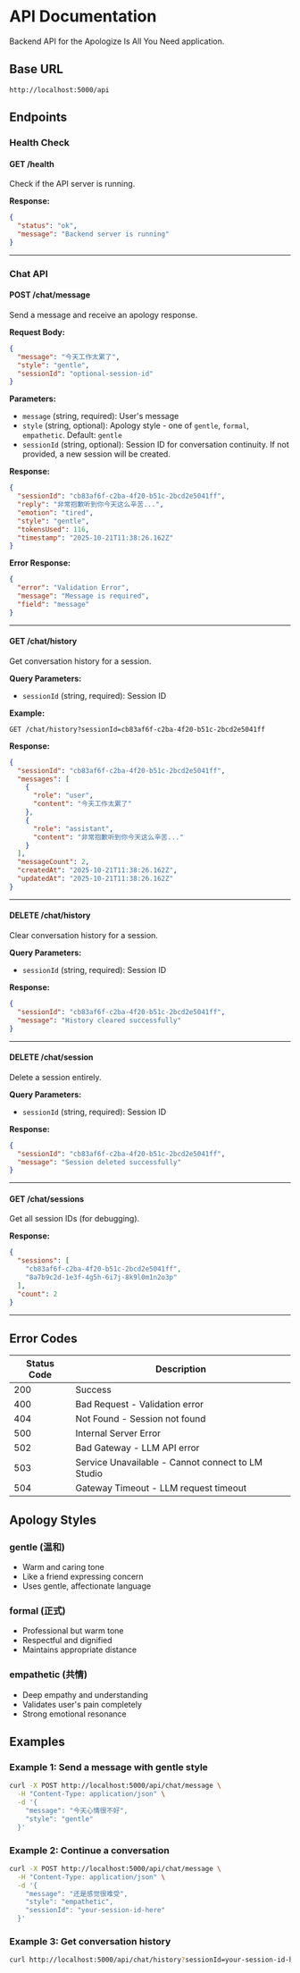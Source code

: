 # API Documentation

Backend API for the Apologize Is All You Need application.

## Base URL

```
http://localhost:5000/api
```

## Endpoints

### Health Check

#### GET /health

Check if the API server is running.

**Response:**
```json
{
  "status": "ok",
  "message": "Backend server is running"
}
```

---

### Chat API

#### POST /chat/message

Send a message and receive an apology response.

**Request Body:**
```json
{
  "message": "今天工作太累了",
  "style": "gentle",
  "sessionId": "optional-session-id"
}
```

**Parameters:**
- `message` (string, required): User's message
- `style` (string, optional): Apology style - one of `gentle`, `formal`, `empathetic`. Default: `gentle`
- `sessionId` (string, optional): Session ID for conversation continuity. If not provided, a new session will be created.

**Response:**
```json
{
  "sessionId": "cb83af6f-c2ba-4f20-b51c-2bcd2e5041ff",
  "reply": "非常抱歉听到你今天这么辛苦...",
  "emotion": "tired",
  "style": "gentle",
  "tokensUsed": 116,
  "timestamp": "2025-10-21T11:38:26.162Z"
}
```

**Error Response:**
```json
{
  "error": "Validation Error",
  "message": "Message is required",
  "field": "message"
}
```

---

#### GET /chat/history

Get conversation history for a session.

**Query Parameters:**
- `sessionId` (string, required): Session ID

**Example:**
```
GET /chat/history?sessionId=cb83af6f-c2ba-4f20-b51c-2bcd2e5041ff
```

**Response:**
```json
{
  "sessionId": "cb83af6f-c2ba-4f20-b51c-2bcd2e5041ff",
  "messages": [
    {
      "role": "user",
      "content": "今天工作太累了"
    },
    {
      "role": "assistant",
      "content": "非常抱歉听到你今天这么辛苦..."
    }
  ],
  "messageCount": 2,
  "createdAt": "2025-10-21T11:38:26.162Z",
  "updatedAt": "2025-10-21T11:38:26.162Z"
}
```

---

#### DELETE /chat/history

Clear conversation history for a session.

**Query Parameters:**
- `sessionId` (string, required): Session ID

**Response:**
```json
{
  "sessionId": "cb83af6f-c2ba-4f20-b51c-2bcd2e5041ff",
  "message": "History cleared successfully"
}
```

---

#### DELETE /chat/session

Delete a session entirely.

**Query Parameters:**
- `sessionId` (string, required): Session ID

**Response:**
```json
{
  "sessionId": "cb83af6f-c2ba-4f20-b51c-2bcd2e5041ff",
  "message": "Session deleted successfully"
}
```

---

#### GET /chat/sessions

Get all session IDs (for debugging).

**Response:**
```json
{
  "sessions": [
    "cb83af6f-c2ba-4f20-b51c-2bcd2e5041ff",
    "8a7b9c2d-1e3f-4g5h-6i7j-8k9l0m1n2o3p"
  ],
  "count": 2
}
```

---

## Error Codes

| Status Code | Description |
|-------------|-------------|
| 200 | Success |
| 400 | Bad Request - Validation error |
| 404 | Not Found - Session not found |
| 500 | Internal Server Error |
| 502 | Bad Gateway - LLM API error |
| 503 | Service Unavailable - Cannot connect to LM Studio |
| 504 | Gateway Timeout - LLM request timeout |

## Apology Styles

### gentle (温和)
- Warm and caring tone
- Like a friend expressing concern
- Uses gentle, affectionate language

### formal (正式)
- Professional but warm tone
- Respectful and dignified
- Maintains appropriate distance

### empathetic (共情)
- Deep empathy and understanding
- Validates user's pain completely
- Strong emotional resonance

## Examples

### Example 1: Send a message with gentle style

```bash
curl -X POST http://localhost:5000/api/chat/message \
  -H "Content-Type: application/json" \
  -d '{
    "message": "今天心情很不好",
    "style": "gentle"
  }'
```

### Example 2: Continue a conversation

```bash
curl -X POST http://localhost:5000/api/chat/message \
  -H "Content-Type: application/json" \
  -d '{
    "message": "还是感觉很难受",
    "style": "empathetic",
    "sessionId": "your-session-id-here"
  }'
```

### Example 3: Get conversation history

```bash
curl http://localhost:5000/api/chat/history?sessionId=your-session-id-here
```

